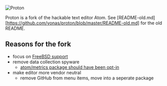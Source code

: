 ![Proton](https://fizk.net/sites/default/files/proton.jpg)

Proton is a fork of the hackable text editor Atom. See [README-old.md][https://github.com/yonas/proton/blob/master/README-old.md] for the old README.

## Reasons for the fork

- focus on [FreeBSD support](https://github.com/atom/atom/issues/6035)
- remove data collection spyware
   - [atom/metrics package should have been opt-in](https://github.com/atom/atom/issues/4966)
- make editor more vendor neutral
   - remove GitHub from menu items, move into a seperate package
